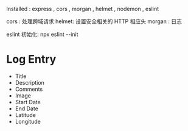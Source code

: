 Installed :
express , cors , morgan , helmet , nodemon , eslint

cors : 处理跨域请求
helmet: 设置安全相关的 HTTP 相应头
morgan : 日志

eslint 初始化: npx eslint --init

# Log Entry

* Title
* Description
* Comments
* Image
* Start Date
* End Date
* Latitude
* Longitude
